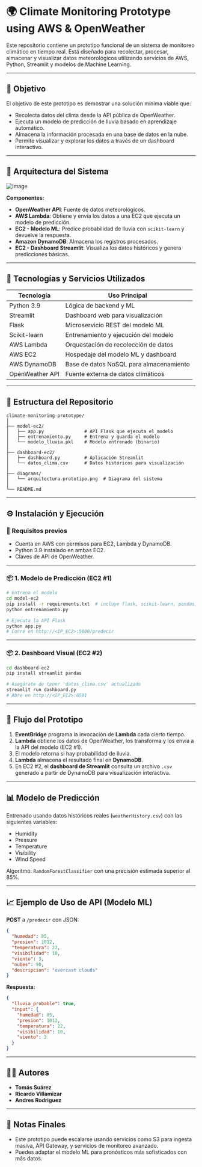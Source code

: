 # 🌍 Climate Monitoring Prototype using AWS & OpenWeather

Este repositorio contiene un prototipo funcional de un sistema de monitoreo climático en tiempo real. Está diseñado para recolectar, procesar, almacenar y visualizar datos meteorológicos utilizando servicios de AWS, Python, Streamlit y modelos de Machine Learning.

---

## 🎯 Objetivo

El objetivo de este prototipo es demostrar una solución mínima viable que:

- Recolecta datos del clima desde la API pública de OpenWeather.
- Ejecuta un modelo de predicción de lluvia basado en aprendizaje automático.
- Almacena la información procesada en una base de datos en la nube.
- Permite visualizar y explorar los datos a través de un dashboard interactivo.

---

## 🧱 Arquitectura del Sistema

![image](https://github.com/user-attachments/assets/a4106e4e-da5e-418a-a3b3-be2cc3364b2f)


**Componentes:**

- **OpenWeather API**: Fuente de datos meteorológicos.
- **AWS Lambda**: Obtiene y envía los datos a una EC2 que ejecuta un modelo de predicción.
- **EC2 - Modelo ML**: Predice probabilidad de lluvia con `scikit-learn` y devuelve la respuesta.
- **Amazon DynamoDB**: Almacena los registros procesados.
- **EC2 - Dashboard Streamlit**: Visualiza los datos históricos y genera predicciones básicas.

---

## 🧠 Tecnologías y Servicios Utilizados

| Tecnología       | Uso Principal                          |
|------------------|----------------------------------------|
| Python 3.9       | Lógica de backend y ML                 |
| Streamlit        | Dashboard web para visualización       |
| Flask            | Microservicio REST del modelo ML       |
| Scikit-learn     | Entrenamiento y ejecución del modelo   |
| AWS Lambda       | Orquestación de recolección de datos   |
| AWS EC2          | Hospedaje del modelo ML y dashboard    |
| AWS DynamoDB     | Base de datos NoSQL para almacenamiento|
| OpenWeather API  | Fuente externa de datos climáticos     |

---

## 📁 Estructura del Repositorio

```
climate-monitoring-prototype/
│
├── model-ec2/
│   ├── app.py               # API Flask que ejecuta el modelo
│   ├── entrenamiento.py     # Entrena y guarda el modelo
│   └── modelo_lluvia.pkl    # Modelo entrenado (binario)
│
├── dashboard-ec2/
│   ├── dashboard.py         # Aplicación Streamlit
│   └── datos_clima.csv      # Datos históricos para visualización
│
├── diagrams/
│   └── arquitectura-prototipo.png  # Diagrama del sistema
│
└── README.md
```

---

## ⚙️ Instalación y Ejecución

### 🔧 Requisitos previos

- Cuenta en AWS con permisos para EC2, Lambda y DynamoDB.
- Python 3.9 instalado en ambas EC2.
- Claves de API de OpenWeather.

---

### 📦 1. Modelo de Predicción (EC2 #1)

```bash
# Entrena el modelo
cd model-ec2
pip install -r requirements.txt  # incluye flask, scikit-learn, pandas, joblib
python entrenamiento.py

# Ejecuta la API Flask
python app.py
# Corre en http://<IP_EC2>:5000/predecir
```

---

### 📦 2. Dashboard Visual (EC2 #2)

```bash
cd dashboard-ec2
pip install streamlit pandas

# Asegúrate de tener 'datos_clima.csv' actualizado
streamlit run dashboard.py
# Abre en http://<IP_EC2>:8501
```

---

## 🚀 Flujo del Prototipo

1. **EventBridge** programa la invocación de **Lambda** cada cierto tiempo.
2. **Lambda** obtiene los datos de OpenWeather, los transforma y los envía a la API del modelo (EC2 #1).
3. El modelo retorna si hay probabilidad de lluvia.
4. **Lambda** almacena el resultado final en **DynamoDB**.
5. En EC2 #2, el **dashboard de Streamlit** consulta un archivo `.csv` generado a partir de DynamoDB para visualización interactiva.

---

## 📊 Modelo de Predicción

Entrenado usando datos históricos reales (`weatherHistory.csv`) con las siguientes variables:

- Humidity
- Pressure
- Temperature
- Visibility
- Wind Speed

Algoritmo: `RandomForestClassifier` con una precisión estimada superior al 85%.

---

## 📈 Ejemplo de Uso de API (Modelo ML)

**POST** a `/predecir` con JSON:

```json
{
  "humedad": 85,
  "presion": 1012,
  "temperatura": 22,
  "visibilidad": 10,
  "viento": 3,
  "nubes": 90,
  "descripcion": "overcast clouds"
}
```

**Respuesta:**

```json
{
  "lluvia_probable": true,
  "input": {
    "humedad": 85,
    "presion": 1012,
    "temperatura": 22,
    "visibilidad": 10,
    "viento": 3
  }
}
```

---

## 🙋‍♂️ Autores

- **Tomás Suárez**
- **Ricardo Villamizar**
- **Andres Rodriguez**

---

## 📌 Notas Finales

- Este prototipo puede escalarse usando servicios como S3 para ingesta masiva, API Gateway, y servicios de monitoreo avanzado.
- Puedes adaptar el modelo ML para pronósticos más sofisticados con más datos.
